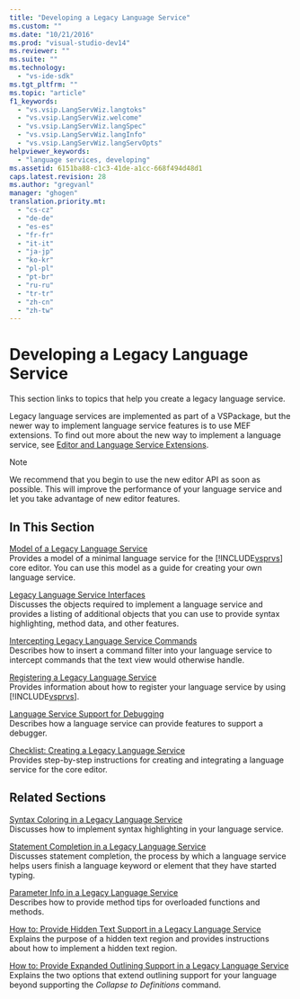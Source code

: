 ```yaml
---
title: "Developing a Legacy Language Service"
ms.custom: ""
ms.date: "10/21/2016"
ms.prod: "visual-studio-dev14"
ms.reviewer: ""
ms.suite: ""
ms.technology: 
  - "vs-ide-sdk"
ms.tgt_pltfrm: ""
ms.topic: "article"
f1_keywords: 
  - "vs.vsip.LangServWiz.langtoks"
  - "vs.vsip.LangServWiz.welcome"
  - "vs.vsip.LangServWiz.langSpec"
  - "vs.vsip.LangServWiz.langInfo"
  - "vs.vsip.LangServWiz.langServOpts"
helpviewer_keywords: 
  - "language services, developing"
ms.assetid: 6151ba88-c1c3-41de-a1cc-668f494d48d1
caps.latest.revision: 28
ms.author: "gregvanl"
manager: "ghogen"
translation.priority.mt: 
  - "cs-cz"
  - "de-de"
  - "es-es"
  - "fr-fr"
  - "it-it"
  - "ja-jp"
  - "ko-kr"
  - "pl-pl"
  - "pt-br"
  - "ru-ru"
  - "tr-tr"
  - "zh-cn"
  - "zh-tw"
---
```

# Developing a Legacy Language Service
This section links to topics that help you create a legacy language service.  
  
 Legacy language services are implemented as part of a VSPackage, but the newer way to implement language service features is to use MEF extensions. To find out more about the new way to implement a language service, see [Editor and Language Service Extensions](../extensibility/editor-and-language-service-extensions.md).  
  
> [!NOTE]
>  We recommend that you begin to use the new editor API as soon as possible. This will improve the performance of your language service and let you take advantage of new editor features.  
  
## In This Section  
 [Model of a Legacy Language Service](../extensibility-internals/model-of-a-legacy-language-service.md)  
 Provides a model of a minimal language service for the [!INCLUDE[vsprvs](../code-quality/includes/vsprvs_md.md)] core editor. You can use this model as a guide for creating your own language service.  
  
 [Legacy Language Service Interfaces](../extensibility-internals/legacy-language-service-interfaces.md)  
 Discusses the objects required to implement a language service and provides a listing of additional objects that you can use to provide syntax highlighting, method data, and other features.  
  
 [Intercepting Legacy Language Service Commands](../extensibility-internals/intercepting-legacy-language-service-commands.md)  
 Describes how to insert a command filter into your language service to intercept commands that the text view would otherwise handle.  
  
 [Registering a Legacy Language Service](../extensibility-internals/registering-a-legacy-language-service2.md)  
 Provides information about how to register your language service by using [!INCLUDE[vsprvs](../code-quality/includes/vsprvs_md.md)].  
  
 [Language Service Support for Debugging](../extensibility-internals/language-service-support-for-debugging.md)  
 Describes how a language service can provide features to support a debugger.  
  
 [Checklist: Creating a Legacy Language Service](../extensibility-internals/checklist--creating-a-legacy-language-service.md)  
 Provides step-by-step instructions for creating and integrating a language service for the core editor.  
  
## Related Sections  
 [Syntax Coloring in a Legacy Language Service](../extensibility-internals/syntax-coloring-in-a-legacy-language-service.md)  
 Discusses how to implement syntax highlighting in your language service.  
  
 [Statement Completion in a Legacy Language Service](../extensibility-internals/statement-completion-in-a-legacy-language-service.md)  
 Discusses statement completion, the process by which a language service helps users finish a language keyword or element that they have started typing.  
  
 [Parameter Info in a Legacy Language Service](../extensibility-internals/parameter-info-in-a-legacy-language-service1.md)  
 Describes how to provide method tips for overloaded functions and methods.  
  
 [How to: Provide Hidden Text Support in a Legacy Language Service](../extensibility-internals/how-to--provide-hidden-text-support-in-a-legacy-language-service.md)  
 Explains the purpose of a hidden text region and provides instructions about how to implement a hidden text region.  
  
 [How to: Provide Expanded Outlining Support in a Legacy Language Service](../extensibility-internals/how-to--provide-expanded-outlining-support-in-a-legacy-language-service.md)  
 Explains the two options that extend outlining support for your language beyond supporting the *Collapse to Definitions* command.